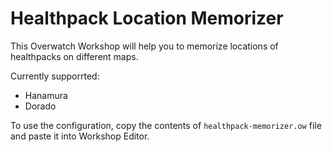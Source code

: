 # Healthpack Location Memorizer

This Overwatch Workshop will help you to memorize locations of healthpacks on different maps.

Currently supporrted:

- Hanamura
- Dorado

To use the configuration, copy the contents of `healthpack-memorizer.ow` file and paste it into Workshop Editor.